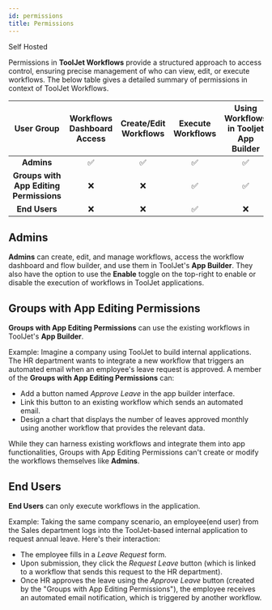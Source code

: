 ```yaml
---
id: permissions
title: Permissions
---
```


<div style={{display:'flex',justifyContent:"start",alignItems:"center",gap:"8px"}}>

<div className="badge badge--self-hosted heading-badge" >   
 <span>Self Hosted</span>
</div>

</div>

Permissions in **ToolJet Workflows** provide a structured approach to access control, ensuring precise management of who can view, edit, or execute workflows. The below table gives a detailed summary of permissions in context of ToolJet Workflows. 

| User Group                          | Workflows Dashboard Access | Create/Edit Workflows | Execute Workflows | Using Workflows in Tooljet App Builder | Enable/Disable Workflows |
|:------------------------------------:|:-----------------:|:--------:|:----------:|:------------:|:-------------:|
| **Admins**                          | ✅               | ✅      | ✅       | ✅          | ✅          |
| **Groups with App Editing Permissions** | ❌           | ❌      | ✅       | ✅          | ❌          |
| **End Users**                          | ❌               | ❌      | ✅       | ❌          | ❌          |

<div style={{paddingTop:'24px', paddingBottom:'24px'}}>

## Admins
**Admins** can create, edit, and manage workflows, access the workflow dashboard and flow builder, and use them in ToolJet's **App Builder**. They also have the option to use the **Enable** toggle on the top-right to enable or disable the execution of workflows in ToolJet applications.

</div>

<div style={{paddingTop:'24px', paddingBottom:'24px'}}>

## Groups with App Editing Permissions
**Groups with App Editing Permissions** can use the existing workflows in ToolJet's **App Builder**. 

Example:
Imagine a company using ToolJet to build internal applications. The HR department wants to integrate a new workflow that triggers an automated email when an employee's leave request is approved. A member of the **Groups with App Editing Permissions** can:

- Add a button named *Approve Leave* in the app builder interface.
- Link this button to an existing workflow which sends an automated email.
- Design a chart that displays the number of leaves approved monthly using another workflow that provides the relevant data.

While they can harness existing workflows and integrate them into app functionalities, Groups with App Editing Permissions can't create or modify the workflows themselves like **Admins**.

</div>

<div style={{paddingTop:'24px', paddingBottom:'24px'}}>

## End Users

**End Users** can only execute workflows in the application. 

Example:
Taking the same company scenario, an employee(end user) from the Sales department logs into the ToolJet-based internal application to request annual leave. Here's their interaction:

- The employee fills in a *Leave Request* form.
- Upon submission, they click the *Request Leave* button (which is linked to a workflow that sends this request to the HR department).
- Once HR approves the leave using the *Approve Leave* button (created by the "Groups with App Editing Permissions"), the employee receives an automated email notification, which is triggered by another workflow.

</div>
